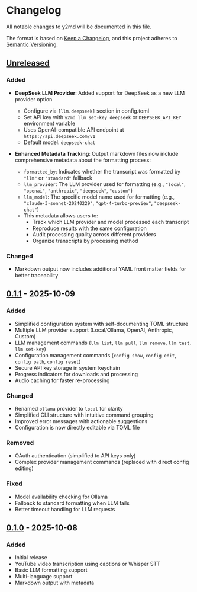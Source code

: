 # Changelog

All notable changes to y2md will be documented in this file.

The format is based on [Keep a Changelog](https://keepachangelog.com/en/1.0.0/),
and this project adheres to [Semantic Versioning](https://semver.org/spec/v2.0.0.html).

## [Unreleased]

### Added
- **DeepSeek LLM Provider**: Added support for DeepSeek as a new LLM provider option
  - Configure via `[llm.deepseek]` section in config.toml
  - Set API key with `y2md llm set-key deepseek` or `DEEPSEEK_API_KEY` environment variable
  - Uses OpenAI-compatible API endpoint at `https://api.deepseek.com/v1`
  - Default model: `deepseek-chat`

- **Enhanced Metadata Tracking**: Output markdown files now include comprehensive metadata about the formatting process:
  - `formatted_by`: Indicates whether the transcript was formatted by `"llm"` or `"standard"` fallback
  - `llm_provider`: The LLM provider used for formatting (e.g., `"local"`, `"openai"`, `"anthropic"`, `"deepseek"`, `"custom"`)
  - `llm_model`: The specific model name used for formatting (e.g., `"claude-3-sonnet-20240229"`, `"gpt-4-turbo-preview"`, `"deepseek-chat"`)
  - This metadata allows users to:
    - Track which LLM provider and model processed each transcript
    - Reproduce results with the same configuration
    - Audit processing quality across different providers
    - Organize transcripts by processing method

### Changed
- Markdown output now includes additional YAML front matter fields for better traceability

## [0.1.1] - 2025-10-09

### Added
- Simplified configuration system with self-documenting TOML structure
- Multiple LLM provider support (Local/Ollama, OpenAI, Anthropic, Custom)
- LLM management commands (`llm list`, `llm pull`, `llm remove`, `llm test`, `llm set-key`)
- Configuration management commands (`config show`, `config edit`, `config path`, `config reset`)
- Secure API key storage in system keychain
- Progress indicators for downloads and processing
- Audio caching for faster re-processing

### Changed
- Renamed `ollama` provider to `local` for clarity
- Simplified CLI structure with intuitive command grouping
- Improved error messages with actionable suggestions
- Configuration is now directly editable via TOML file

### Removed
- OAuth authentication (simplified to API keys only)
- Complex provider management commands (replaced with direct config editing)

### Fixed
- Model availability checking for Ollama
- Fallback to standard formatting when LLM fails
- Better timeout handling for LLM requests

## [0.1.0] - 2025-10-08

### Added
- Initial release
- YouTube video transcription using captions or Whisper STT
- Basic LLM formatting support
- Multi-language support
- Markdown output with metadata

[Unreleased]: https://github.com/yourusername/y2md/compare/v0.1.1...HEAD
[0.1.1]: https://github.com/yourusername/y2md/compare/v0.1.0...v0.1.1
[0.1.0]: https://github.com/yourusername/y2md/releases/tag/v0.1.0
